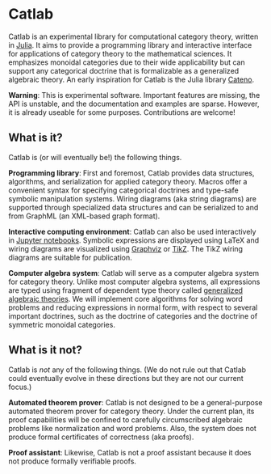 # Catlab

Catlab is an experimental library for computational category theory, written in [Julia](https://julialang.org). It aims to provide a programming library and interactive interface for applications of category theory to the mathematical sciences. It emphasizes monoidal categories due to their wide applicability but can support any categorical doctrine that is formalizable as a generalized algebraic theory. An early inspiration for Catlab is the Julia library [Cateno](https://github.com/jasonmorton/Cateno).

**Warning**: This is experimental software. Important features are missing, the API is unstable, and the documentation and examples are sparse. However, it is already useable for some purposes. Contributions are welcome!

## What is it?

Catlab is (or will eventually be!) the following things.

**Programming library**: First and foremost, Catlab provides data structures, algorithms, and serialization for applied category theory. Macros offer a convenient syntax for specifying categorical doctrines and type-safe symbolic manipulation systems. Wiring diagrams (aka string diagrams) are supported through specialized data structures and can be serialized to and from GraphML (an XML-based graph format).

**Interactive computing environment**: Catlab can also be used interactively in [Jupyter notebooks](http://jupyter.org). Symbolic expressions are displayed using LaTeX and wiring diagrams are visualized using [Graphviz](http://www.graphviz.org) or [TikZ](https://www.ctan.org/pkg/pgf). The TikZ wiring diagrams are suitable for publication.

**Computer algebra system**: Catlab will serve as a computer algebra system for category theory. Unlike most computer algebra systems, all expressions are typed using fragment of dependent type theory called [generalized algebraic theories](https://ncatlab.org/nlab/show/generalized+algebraic+theory). We will implement core algorithms for solving word problems and reducing expressions in normal form, with respect to several important doctrines, such as the doctrine of categories and the doctrine of symmetric monoidal categories.

## What is it not?

Catlab is *not* any of the following things. (We do not rule out that Catlab could eventually evolve in these directions but they are not our current focus.)

**Automated theorem prover**: Catlab is not designed to be a general-purpose automated theorem prover for category theory. Under the current plan, its proof capabilities will be confined to carefully circumscribed algebraic problems like normalization and word problems. Also, the system does not produce formal certificates of correctness (aka proofs).

**Proof assistant**: Likewise, Catlab is not a proof assistant because it does not produce formally verifiable proofs.
